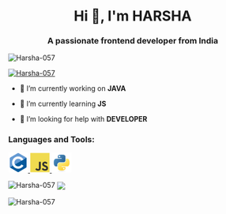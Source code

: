 <h1 align="center">Hi 👋, I'm HARSHA</h1>
<h3 align="center">A passionate frontend developer from India</h3>

<p align="left"> <img src="https://komarev.com/ghpvc/?username=Harsha-057&label=Profile%20views&color=0e75b6&style=flat" alt="Harsha-057" /> </p>

<p align="left"> <a href="https://github.com/ryo-ma/github-profile-trophy"><img src="https://github-profile-trophy.vercel.app/?username=insane0011" alt="Harsha-057" /></a> </p>

- 🔭 I’m currently working on **JAVA**

- 🌱 I’m currently learning **JS**

- 🤝 I’m looking for help with **DEVELOPER**

<h3 align="left">Languages and Tools:</h3>
<p align="left"> <a href="https://www.cprogramming.com/" target="_blank"> <img src="https://raw.githubusercontent.com/devicons/devicon/master/icons/c/c-original.svg" alt="c" width="40" height="40"/> </a> <a href="https://developer.mozilla.org/en-US/docs/Web/JavaScript" target="_blank"> <img src="https://raw.githubusercontent.com/devicons/devicon/master/icons/javascript/javascript-original.svg" alt="javascript" width="40" height="40"/> </a> <a href="https://www.python.org" target="_blank"> <img src="https://raw.githubusercontent.com/devicons/devicon/master/icons/python/python-original.svg" alt="python" width="40" height="40"/> </a> </p>

<p><img align="left" src="https://github-readme-stats.vercel.app/api/top-langs?username=Harsha-057&show_icons=true&locale=en&layout=compact" alt="Harsha-057" /></p>

<p>&nbsp;<img align="center" src="https://github-readme-stats.vercel.app/api?username=Harsha-057&&show_icons=true&title_color=ffffff&icon_color=bb2acf&text_color=daf7dc&bg_color=151515" /></p>

<p><img align="center" src="https://github-readme-streak-stats.herokuapp.com/?user=Harsha-057&" alt="Harsha-057" /></p>
